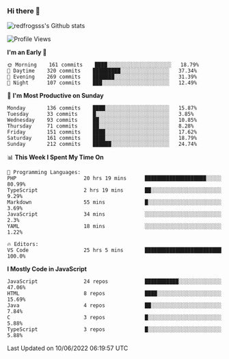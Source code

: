 ### Hi there 👋

<img src="https://github-readme-stats.vercel.app/api?username=redfrogsss&show_icons=true" alt="redfrogsss's Github stats"></img>

<!--START_SECTION:waka-->
![Profile Views](http://img.shields.io/badge/Profile%20Views-51-blue)

**I'm an Early 🐤** 

```text
🌞 Morning    161 commits    ████░░░░░░░░░░░░░░░░░░░░░   18.79% 
🌆 Daytime    320 commits    █████████░░░░░░░░░░░░░░░░   37.34% 
🌃 Evening    269 commits    ███████░░░░░░░░░░░░░░░░░░   31.39% 
🌙 Night      107 commits    ███░░░░░░░░░░░░░░░░░░░░░░   12.49%

```
📅 **I'm Most Productive on Sunday** 

```text
Monday       136 commits    ████░░░░░░░░░░░░░░░░░░░░░   15.87% 
Tuesday      33 commits     █░░░░░░░░░░░░░░░░░░░░░░░░   3.85% 
Wednesday    93 commits     ██░░░░░░░░░░░░░░░░░░░░░░░   10.85% 
Thursday     71 commits     ██░░░░░░░░░░░░░░░░░░░░░░░   8.28% 
Friday       151 commits    ████░░░░░░░░░░░░░░░░░░░░░   17.62% 
Saturday     161 commits    ████░░░░░░░░░░░░░░░░░░░░░   18.79% 
Sunday       212 commits    ██████░░░░░░░░░░░░░░░░░░░   24.74%

```


📊 **This Week I Spent My Time On** 

```text
💬 Programming Languages: 
PHP                      20 hrs 19 mins      ████████████████████░░░░░   80.99% 
TypeScript               2 hrs 19 mins       ██░░░░░░░░░░░░░░░░░░░░░░░   9.29% 
Markdown                 55 mins             █░░░░░░░░░░░░░░░░░░░░░░░░   3.69% 
JavaScript               34 mins             ░░░░░░░░░░░░░░░░░░░░░░░░░   2.3% 
YAML                     18 mins             ░░░░░░░░░░░░░░░░░░░░░░░░░   1.22%

🔥 Editors: 
VS Code                  25 hrs 5 mins       █████████████████████████   100.0%

```

**I Mostly Code in JavaScript** 

```text
JavaScript               24 repos            ███████████░░░░░░░░░░░░░░   47.06% 
HTML                     8 repos             ████░░░░░░░░░░░░░░░░░░░░░   15.69% 
Java                     4 repos             ██░░░░░░░░░░░░░░░░░░░░░░░   7.84% 
C                        3 repos             █░░░░░░░░░░░░░░░░░░░░░░░░   5.88% 
TypeScript               3 repos             █░░░░░░░░░░░░░░░░░░░░░░░░   5.88%

```



 Last Updated on 10/06/2022 06:19:57 UTC
<!--END_SECTION:waka-->